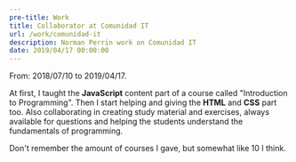 ```yaml
---
pre-title: Work
title: Collaborator at Comunidad IT
url: /work/comunidad-it
description: Norman Perrin work on Comunidad IT
date: 2019/04/17 00:00:00
---
```


From: 2018/07/10 to 2019/04/17.

At first, I taught the **JavaScript** content part of a course called "Introduction to Programming". Then I start helping and giving the **HTML** and **CSS** part too. Also collaborating in creating study material and exercises, always available for questions and helping the students understand the fundamentals of programming.

Don't remember the amount of courses I gave, but somewhat like 10 I think.

